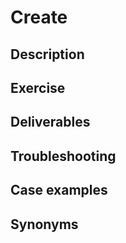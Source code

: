 # Create

## Description

## Exercise

## Deliverables

## Troubleshooting

## Case examples

## Synonyms
